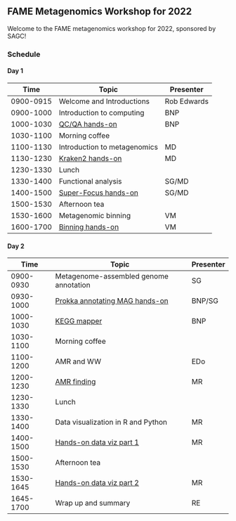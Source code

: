## FAME Metagenomics Workshop for 2022

Welcome to the FAME metagenomics workshop for 2022, sponsored by SAGC!

### Schedule

#### Day 1

| Time |Topic | Presenter |
|-----|-----|-----|
| 0900-0915 | Welcome and Introductions | Rob Edwards |
| 0900-1000 | Introduction to computing | BNP |
| 1000-1030 | [QC/QA hands-on]() | BNP |
| 1030-1100 | Morning coffee | |
| 1100-1130 | Introduction to metagenomics | MD |
| 1130-1230 | [Kraken2 hands-on]() | MD |
| 1230-1330 | Lunch | |
| 1330-1400 | Functional analysis | SG/MD |
| 1400-1500 | [Super-Focus hands-on]() | SG/MD |
| 1500-1530 | Afternoon tea | |
| 1530-1600 | Metagenomic binning | VM |
| 1600-1700 | [Binning hands-on]() | VM |

#### Day 2

Time |Topic | Presenter 
-----|-----|-----
0900-0930 | Metagenome-assembled genome annotation | SG 
0930-1000 | [Prokka annotating MAG hands-on]() | BNP/SG
1000-1030 | [KEGG mapper]() | BNP
1030-1100 | Morning coffee |
1100-1200 | AMR and WW | EDo
1200-1230 | [AMR finding]() | MR
1230-1330 | Lunch | 
1330-1400 | Data visualization in R and Python | MR
1400-1500 | [Hands-on data viz part 1](/pages/data-viz-part-1.md) | MR
1500-1530 | Afternoon tea | 
1530-1645 | [Hands-on data viz part 2]() | MR
1645-1700 | Wrap up and summary | RE

